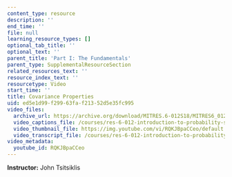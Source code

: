 ```yaml
---
content_type: resource
description: ''
end_time: ''
file: null
learning_resource_types: []
optional_tab_title: ''
optional_text: ''
parent_title: 'Part I: The Fundamentals'
parent_type: SupplementalResourceSection
related_resources_text: ''
resource_index_text: ''
resourcetype: Video
start_time: ''
title: Covariance Properties
uid: ed5e1d99-f299-63fa-f213-52d5e35fc995
video_files:
  archive_url: https://archive.org/download/MITRES.6-012S18/MITRES6_012S18_L12-06_300k.mp4
  video_captions_file: /courses/res-6-012-introduction-to-probability-spring-2018/6c640f156c505c30bc6ecaea5a091fea_RQKJBpaCCeo.vtt
  video_thumbnail_file: https://img.youtube.com/vi/RQKJBpaCCeo/default.jpg
  video_transcript_file: /courses/res-6-012-introduction-to-probability-spring-2018/439c9d392614b0d9614ac8c22bee7b6d_RQKJBpaCCeo.pdf
video_metadata:
  youtube_id: RQKJBpaCCeo
---
```


**Instructor:** John Tsitsiklis